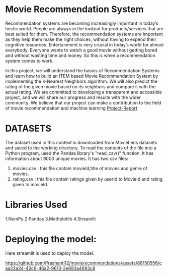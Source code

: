 # Movie Recommendation System

Recommendation systems are becoming increasingly important in
today’s hectic world. People are always in the lookout for
products/services that are best suited for them. Therefore, the
recommendation systems are important as they help them make the
right choices, without having to expend their cognitive resources.
Entertainment is very crucial in today’s world for almost everybody.
Everyone wants to watch a good movie without getting bored and
without wasting time and money. So this is when a recommendation
system comes to work.

In this project, we will understand the basics of Recommendation
Systems and learn how to build an ITEM based Movie Recommendation System
by implementing the K-Nearest Neighbors algorithm. We will also
predict the rating of the given movie based on its neighbors and
compare it with the actual rating.
We are committed to developing a transparent and accessible
project, and we will share our progress and results with the wider
community. We believe that our project can make a contribution to
the field of movie recommendation and machine learning
[Project-Report](https://drive.google.com/file/d/1iYuk0BfW99bLWCvespiU_UBzlp7QViJS/view?usp=drive_link)

# DATASETS

The dataset used in this context is downloaded from MovieLens
datasets and saved to the working directory.
To read the contents of the file into a Python program, used the
Pandas library's "read_csv()" function. It has information about
9000 unique movies. It has two csv files:
1. movies.csv : this file contain movieId,title of movies and genre of
movies.
2. rating.csv : this file contain ratings given by userId to MovieId and
rating given to movieId.

# Libraries Used
1.NumPy
2.Pandas
3.Mathplotlib
4.Streamlit

# Deploying the model:
Here streamlit is used to deploy the model.


https://github.com/Prashanti12/movierecommendations/assets/88150556/caa22a34-42c6-46a2-9613-2e693a4693c8



